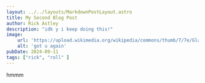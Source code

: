 ```yaml
---
layout: ../../layouts/MarkdownPostLayout.astro
title: My Second Blog Post
author: Rick Astley 
description: "idk y i keep doing this!"
image:
    url: 'https://upload.wikimedia.org/wikipedia/commons/thumb/7/7e/Glasto2023_%28149_of_468%29_%2853009108914%29_%28cropped%29.jpg/1200px-Glasto2023_%28149_of_468%29_%2853009108914%29_%28cropped%29.jpg' 
    alt: 'got u again'
pubDate: 2024-09-11
tags: ["rick", "roll" ] 
---
```

hmmm
